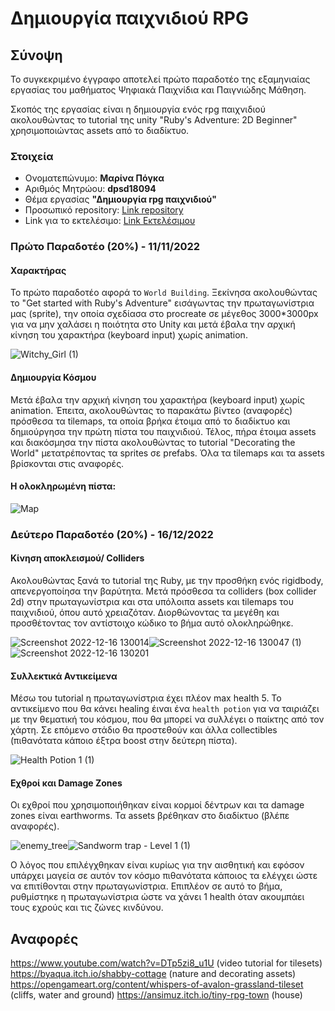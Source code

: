 # Δημιουργία παιχνιδιού RPG
## Σύνοψη

Το συγκεκριμένο έγγραφο  αποτελεί πρώτο παραδοτέο της εξαμηνιαίας εργασίας του μαθήματος Ψηφιακά Παιχνίδια και Παιγνιώδης Μάθηση.

Σκοπός της εργασίας είναι η δημιουργία ενός rpg παιχνιδιού ακολουθώντας το tutorial της unity "Ruby's Adventure: 2D Beginner" χρησιμοποιώντας 
assets από το διαδίκτυο.

### Στοιχεία

*  Ονοματεπώνυμο: **Μαρίνα Πόγκα**
*  Αριθμός Μητρώου: **dpsd18094**
*  Θέμα εργασίας **"Δημιουργία rpg παιχνιδιού"**
*  Προσωπικό repository: [Link repository](https://github.com/dpsd18094/Role-Playing-Game)
*  Link για το εκτελέσιμο: [Link Εκτελέσιμου](https://dpsd18094.github.io/Role-Playing-Game/)


### Πρώτο Παραδοτέο (20%) - 11/11/2022

#### Χαρακτήρας
Το πρώτο παραδοτέο αφορά το `World Building`. Ξεκίνησα ακολουθώντας το "Get started with Ruby's Adventure" εισάγωντας την πρωταγωνίστρια μας (sprite), την οποία σχεδίασα στο procreate σε μέγεθος 3000*3000px για να μην χαλάσει η ποιότητα στο Unity και μετά έβαλα την αρχική κίνηση του χαρακτήρα (keyboard input) χωρίς animation.

![Witchy_Girl (1)](https://user-images.githubusercontent.com/115794300/201360166-4d040d25-6355-41dc-9f75-fc9f910e5db2.png)
#### Δημιουργία Κόσμου
Μετά έβαλα την αρχική κίνηση του χαρακτήρα (keyboard input) χωρίς animation. Έπειτα, ακολουθώντας το παρακάτω βίντεο (αναφορές) πρόσθεσα τα tilemaps, τα οποία βρήκα έτοιμα από το διαδίκτυο και δημιούργησα την πρώτη πίστα του παιχνιδιού. Τέλος, πήρα έτοιμα assets και διακόσμησα την πίστα ακολουθώντας το tutorial "Decorating the World" μετατρέποντας τα sprites σε prefabs. Όλα τα tilemaps και τα assets βρίσκονται στις αναφορές.

#### Η ολοκληρωμένη πίστα:

![Map](https://user-images.githubusercontent.com/115794300/201358658-228db56a-1d82-4218-a8c1-7b5a910562ac.png)

### Δεύτερο Παραδοτέο (20%) - 16/12/2022

#### Κίνηση αποκλεισμού/ Colliders
Ακολουθώντας ξανά το tutorial της Ruby, με την προσθήκη ενός rigidbody, απενεργοποίησα την βαρύτητα. Μετά πρόσθεσα τα colliders (box collider 2d) στην πρωταγωνίστρια και στα υπόλοιπα assets και tilemaps του παιχνιδιού, όπου αυτό χρειαζόταν. Διορθώνοντας τα μεγέθη και προσθέτοντας τον αντίστοιχο κώδικο το βήμα αυτό ολοκληρώθηκε. 

![Screenshot 2022-12-16 130014](https://user-images.githubusercontent.com/115794300/208084967-488ca416-edf8-4d82-a9d5-75cc8f5a1ba8.png)![Screenshot 2022-12-16 130047 (1)](https://user-images.githubusercontent.com/115794300/208086126-bf8478dc-98a5-4916-bc89-97d1c76cf165.png)![Screenshot 2022-12-16 130201](https://user-images.githubusercontent.com/115794300/208085876-49318df5-e00a-4279-8b2f-3428bb744b23.png)

#### Συλλεκτικά Αντικείμενα 
Μέσω του tutorial η πρωταγωνίστρια έχει πλέον max health 5. Το αντικείμενο που θα κάνει healing έιναι ένα `health potion` για να ταιριάζει με την θεματική του κόσμου, που θα μπορεί να συλλέγει ο παίκτης από τον χάρτη. Σε επόμενο στάδιο θα προστεθούν και άλλα collectibles (πιθανότατα κάποιο έξτρα boost στην δεύτερη πίστα).

![Health Potion 1 (1)](https://user-images.githubusercontent.com/115794300/208090557-4f22a543-7403-4c75-9d8a-dc2690a76c1e.png)

#### Εχθροί και Damage Zones
Οι εχθροί που χρησιμοποιήθηκαν είναι κορμοί δέντρων και τα damage zones είναι earthworms. Τα assets βρέθηκαν στο διαδίκτυο (βλέπε αναφορές).

![enemy_tree](https://user-images.githubusercontent.com/115794300/208092808-bd925118-698e-406b-b3c4-f8cca2e3ec62.png)![Sandworm trap - Level 1 (1)](https://user-images.githubusercontent.com/115794300/208092820-af443fbe-c27e-4194-af8f-54d9cb6fe58c.png)

Ο λόγος που επιλέγχθηκαν είναι κυρίως για την αισθητική και εφόσον υπάρχει μαγεία σε αυτόν τον κόσμο πιθανότατα κάποιος τα ελέγχει ώστε να επιτίθονται στην πρωταγωνίστρια.
Επιπλέον σε αυτό το βήμα, ρυθμίστηκε η πρωταγωνίστρια ώστε να χάνει 1 health όταν ακουμπάει τους εχρούς και τις ζώνες κινδύνου.








## Αναφορές

https://www.youtube.com/watch?v=DTp5zi8_u1U (video tutorial for tilesets)
https://byaqua.itch.io/shabby-cottage (nature and decorating assets)
https://opengameart.org/content/whispers-of-avalon-grassland-tileset (cliffs, water and ground)
https://ansimuz.itch.io/tiny-rpg-town (house)
